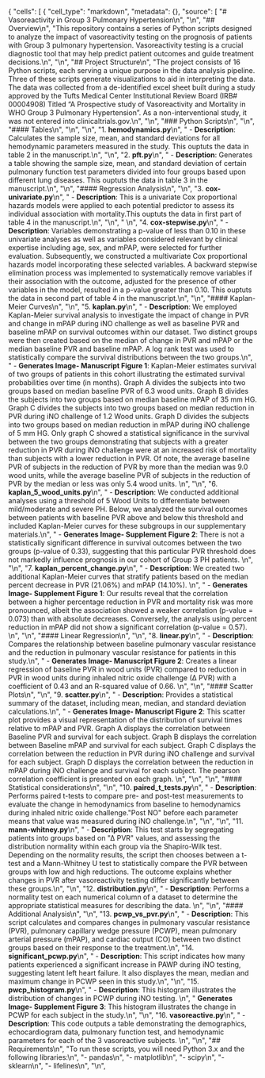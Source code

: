 {
 "cells": [
  {
   "cell_type": "markdown",
   "metadata": {},
   "source": [
    "# Vasoreactivity in Group 3 Pulmonary Hypertension\n",
    "\n",
    "## Overview\n",
    "This repository contains a series of Python scripts designed to analyze the impact of vasoreactivity testing on the prognosis of patients with Group 3 pulmonary hypertension. Vasoreactivity testing is a crucial diagnostic tool that may help predict patient outcomes and guide treatment decisions.\n",
    "\n",
    "## Project Structure\n",
    "The project consists of 16 Python scripts, each serving a unique purpose in the data analysis pipeline. Three of these scripts generate visualizations to aid in interpreting the data. The data was collected from a de-identified excel sheet built during a study approved by the Tufts Medical Center Institutional Review Board (IRB# 00004908) Titled “A Prospective study of Vasoreactivity and Mortality in WHO Group 3 Pulmonary Hypertension”. As a non-interventional study, it was not entered into clinicaltrials.gov.\n",
    "\n",
    "### Python Scripts\n",
    "\n",
    "#### Tables\n",
    "\n",
    "\n",
    "1. **hemodynamics.py**\n",
    "   - **Description**: Calculates the sample size, mean, and standard deviations for all hemodynamic parameters measured in the study. This ouptuts the data in table 2 in the manuscript.\n",
    "\n",
    "2. **pft.py**\n",
    "   - **Description**: Generates a table showing the sample size, mean, and standard deviation of certain pulmonary function test parameters divided into four groups based upon different lung diseases. This ouptuts the data in table 3 in the manuscript.\n",
    "\n",
    "#### Regression Analysis\n",
    "\n",
    "3. **cox-univariate.py**\n",
    "   - **Description**: This is a univariate Cox proportional hazards models were applied to each potential predictor to assess its individual association with mortality.This ouptuts the data in first part of table 4 in the manuscript.\n",
    "\n",
    "   \n",
    "4. **cox-stepwise.py**\n",
    "   - **Description**: Variables demonstrating a p-value of less than 0.10 in these univariate analyses as well as variables considered relevant by clinical expertise including age, sex, and mPAP, were selected for further evaluation. Subsequently, we constructed a multivariate Cox proportional hazards model incorporating these selected variables. A backward stepwise elimination process was implemented to systematically remove variables if their association with the outcome, adjusted for the presence of other variables in the model, resulted in a p-value greater than 0.10. This ouptuts the data in second part of table 4 in the manuscript.\n",
    "\n",
    "#### Kaplan-Meier Curves\n",
    "\n",
    "5. **kaplan.py**\n",
    "   - **Description**: We employed Kaplan-Meier survival analysis to investigate the impact of change in PVR and change in mPAP during iNO challenge as well as baseline PVR and baseline mPAP on survival outcomes within our dataset. Two distinct groups were then created based on the median of change in PVR and mPAP or the median baseline PVR and baseline mPAP. A log rank test was used to statistically compare the survival distributions between the two groups.\n",
    "   - **Generates Image- Manuscript Figure 1**: Kaplan-Meier estimates survival of two groups of patients in this cohort illustrating the estimated survival probabilities over time (in months). Graph A divides the subjects into two groups based on median baseline PVR of 6.3 wood units. Graph B divides the subjects into two groups based on median baseline mPAP of 35 mm HG. Graph C divides the subjects into two groups based on median reduction in PVR during iNO challenge of 1.2 Wood units. Graph D divides the subjects into two groups based on median reduction in mPAP during iNO challenge of 5 mm HG. Only graph C showed a statistical significance in the survival between the two groups demonstrating that subjects with a greater reduction in PVR during iNO challenge were at an increased risk of mortality than subjects with a lower reduction in PVR. Of note, the average baseline PVR of subjects in the reduction of PVR by more than the median was 9.0 wood units, while the average baseline PVR of subjects in the reduction of PVR by the median or less was only 5.4 wood units. \n",
    "\n",
    "6. **kaplan_5_wood_units.py**\n",
    "   - **Description**: We conducted additional analyses using a threshold of 5 Wood Units to differentiate between mild/moderate and severe PH. Below, we analyzed the survival outcomes between patients with baseline PVR above and below this threshold and included Kaplan-Meier curves for these subgroups in our supplementary materials.\n",
    "   - **Generates Image- Supplement Figure 2**: There is not a statistically significant difference in survival outcomes between the two groups (p-value of 0.33), suggesting that this particular PVR threshold does not markedly influence prognosis in our cohort of Group 3 PH patients. \n",
    "\n",
    "7. **kaplan_percent_change.py**\n",
    "   - **Description**: We created two additional Kaplan-Meier curves that stratify patients based on the median percent decrease in PVR (21.06%) and mPAP (14.10%). \n",
    "   - **Generates Image- Supplement Figure 1**: Our results reveal that the correlation between a higher percentage reduction in PVR and mortality risk was more pronounced, albeit the association showed a weaker correlation (p-value = 0.073) than with absolute decreases. Conversely, the analysis using percent reduction in mPAP did not show a significant correlation (p-value = 0.57).   \n",
    "\n",
    "#### Linear Regression\n",
    "\n",
    "8. **linear.py**\n",
    "   - **Description**: Compares the relationship between baseline pulmonary vascular resistance and the reduction in pulmonary vascular resistance for patients in this study.\n",
    "   - **Generates Image- Manuscript Figure 2**: Creates a linear regression of baseline PVR in wood units (PVR) compared to reduction in PVR in wood units during inhaled nitric oxide challenge (∆ PVR) with a coefficient of 0.43 and an R-squared value of 0.66.   \n",
    "\n",
    "#### Scatter Plots\n",
    "\n",
    "9. **scatter.py**\n",
    "   - **Description**: Provides a statistical summary of the dataset, including mean, median, and standard deviation calculations.\n",
    "   - **Generates Image- Manuscript Figure 2**: This scatter plot provides a visual representation of the distribution of survival times relative to mPAP and PVR. Graph A displays the correlation between Baseline PVR and survival for each subject. Graph B displays the correlation between Baseline mPAP and survival for each subject. Graph C displays the correlation between the reduction in PVR during iNO challenge and survival for each subject. Graph D displays the correlation between the reduction in mPAP during iNO challenge and survival for each subject. The pearson correlation coefficient is presented on each graph. \n",
    "\n",
    "\n",
    "#### Statistical considerations\n",
    "\n",
    "10. **paired_t_tests.py**\n",
    "   - **Description**: Performs paired t-tests to compare pre- and post-test measurements to evaluate the change in hemodynamics from baseline to hemodynamics during inhaled nitric oxide challenge.\"Post NO\" before each parameter means that value was measured during iNO challenge.\n",
    "\n",
    "\n",
    "11. **mann-whitney.py**\n",
    "   - **Description**: This test starts by segregating patients into groups based on \"∆ PVR\" values, and assessing the distribution normality within each group via the Shapiro-Wilk test. Depending on the normality results, the script then chooses between a t-test and a Mann-Whitney U test to statistically compare the PVR between groups with low and high reductions. The outcome explains whether changes in PVR after vasoreactivity testing differ significantly between these groups.\n",
    "\n",
    "12. **distribution.py**\n",
    "   - **Description**: Performs a normality test on each numerical column of a dataset to determine the appropriate statistical measures for describing the data. \n",
    "\n",
    "#### Additional Analysis\n",
    "\n",
    "13. **pcwp_vs_pvr.py**\n",
    "   - **Description**: This script calculates and compares changes in pulmonary vascular resistance (PVR), pulmonary capillary wedge pressure (PCWP), mean pulmonary arterial pressure (mPAP), and cardiac output (CO) between two distinct groups based on their response to the treatment.\n",
    "14. **significant_pcwp.py**\n",
    "   - **Description**: This script indicates how many patients experienced a significant increase in PAWP during iNO testing, suggesting latent left heart failure. It also displayes the mean, median and maximum change in PCWP seen in this study.\n",
    "\n",
    "15. **pwcp_histogram.py**\n",
    "   - **Description**: This histogram illustrates the distribution of changes in PCWP during iNO testing. \n",
    "   **Generates Image- Supplement Figure 3**: This histogram illustrates the change in PCWP for each subject in the study.\n",
    "\n",
    "16. **vasoreactive.py**\n",
    "   - **Description**: This code outputs a table demonstrating the demographics, echocardiogram data, pulmonary function test, and hemodynamic parameters for each of the 3 vasoreactive subjects. \n",
    "\n",
    "## Requirements\n",
    "To run these scripts, you will need Python 3.x and the following libraries:\n",
    "- pandas\n",
    "- matplotlib\n",
    "- scipy\n",
    "- sklearn\n",
    "- lifelines\n",
    "\n",
